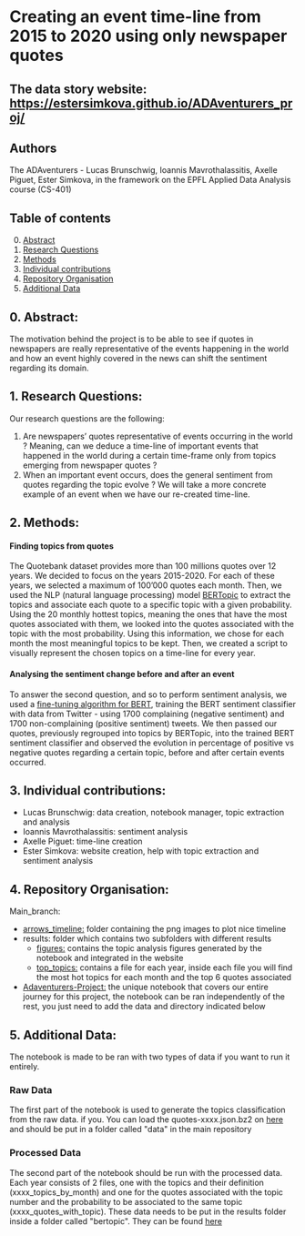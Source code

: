 # Creating an event time-line from 2015 to 2020 using only newspaper quotes


## The data story website: **https://estersimkova.github.io/ADAventurers_proj/**

## Authors

The ADAventurers - Lucas Brunschwig, Ioannis Mavrothalassitis, Axelle Piguet, Ester Simkova, in the framework on the EPFL Applied Data Analysis course (CS-401)

## Table of contents

0. [Abstract](#1)
1. [Research Questions](#2)
2. [Methods](#3)
3. [Individual contributions](#4)
4. [Repository Organisation](#5)
5. [Additional Data](#6)

## 0. Abstract: <a class="anchor" id="1"></a>

The motivation behind the project is to be able to see if quotes in newspapers are really representative of the events happening in the world and how an event highly covered in the news can shift the sentiment regarding its domain.

## 1. Research Questions: <a class="anchor" id="2"></a>

Our research questions are the following:

1. Are newspapers’ quotes representative of events occurring in the world ? Meaning, can we deduce a time-line of important events that happened in the world during a certain time-frame only from topics emerging from newspaper quotes ?
2. When an important event occurs, does the general sentiment from quotes regarding the topic evolve ? We will take a more concrete example of an event when we have our re-created time-line.


## 2. Methods: <a class="anchor" id="3"></a>

#### Finding topics from quotes

The Quotebank dataset provides more than 100 millions quotes over 12 years. We decided to focus on the years 2015-2020. For each of these years, we selected a maximum of 100’000 quotes each month. Then, we used the NLP (natural language processing) model [BERTopic](https://github.com/MaartenGr/BERTopic) to extract the topics and associate each quote to a specific topic with a given probability. Using the 20 monthly hottest topics, meaning the ones that have the most quotes associated with them, we looked into the quotes associated with the topic with the most probability.
Using this information, we chose for each month the most meaningful topics to be kept.
Then, we created a script to visually represent the chosen topics on a time-line for every year.

#### Analysing the sentiment change before and after an event

To answer the second question, and so to perform sentiment analysis, we used a [fine-tuning algorithm for BERT](https://skimai.com/fine-tuning-bert-for-sentiment-analysis/), training the BERT sentiment classifier with data from Twitter - using 1700 complaining (negative sentiment) and 1700 non-complaining (positive sentiment) tweets. We then passed our quotes, previously regrouped into topics by BERTopic, into the trained BERT sentiment classifier and observed the evolution in percentage of positive vs negative quotes regarding a certain topic, before and after certain events occurred.


## 3. Individual contributions: <a class="anchor" id="4"></a>

- Lucas Brunschwig: data creation, notebook manager, topic extraction and analysis
- Ioannis Mavrothalassitis: sentiment analysis
- Axelle Piguet: time-line creation 
- Ester Simkova: website creation, help with topic extraction and sentiment analysis



## 4. Repository Organisation: <a class="anchor" id="5"></a>

Main_branch: 
- [arrows_timeline:](https://github.com/epfl-ada/ada-2021-project-adaventurers/tree/master/arrows_timeline) folder containing the png images to plot nice timeline
- results: folder which contains two subfolders with different results
  - [figures:](https://github.com/epfl-ada/ada-2021-project-adaventurers/tree/master/results/figures) contains the topic analysis figures generated by the notebook and integrated in the website
  - [top_topics:](https://github.com/epfl-ada/ada-2021-project-adaventurers/tree/master/results/top_topics) contains a file for each year, inside each file you will find the most hot topics for each month and the top 6 quotes associated
- [Adaventurers-Project:](https://github.com/epfl-ada/ada-2021-project-adaventurers/blob/master/Adaventurers-Project.ipynb) the unique notebook that covers our entire journey for this project, the notebook can be ran independently of the rest, you just need to add the data and directory indicated below


## 5. Additional Data: <a class="anchor" id="6"></a>

The notebook is made to be ran with two types of data if you want to run it entirely. 

### Raw Data
The first part of the notebook is used to generate the topics classification from the raw data. if you. You can load the quotes-xxxx.json.bz2 on [here](https://zenodo.org/record/4277311#.Ybz7l2jMJPY) and should be put in a folder called "data" in the main repository

### Processed Data
The second part of the notebook should be run with the processed data. Each year consists of 2 files, one with the topics and their definition (xxxx_topics_by_month) and one for the quotes associated with the topic number and the probability to be associated to the same topic (xxxx_quotes_with_topic). These data needs to be put in the results folder inside a folder called "bertopic". They can be found [here](https://drive.google.com/drive/folders/1NuLnwk5nhxyMmiGOKBniL6AWK3uuE0cd?usp=sharing)

